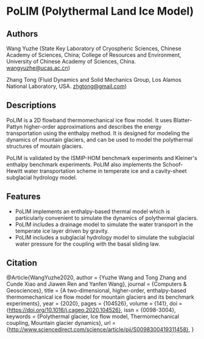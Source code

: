 # PoLIM (Polythermal Land Ice Model)

## Authors
Wang Yuzhe (State Key Laboratory of Cryospheric Sciences, Chinese Academy of Sciences, China; College of Resources and Environment, University of Chinese Academy of Sciences, China. wangyuzhe@ucas.ac.cn)

Zhang Tong (Fluid Dynamics and Solid Mechanics Group, Los Alamos National Laboratory, USA. zhgtong@gmail.com)

## Descriptions
PoLIM is a 2D flowband thermomechanical ice flow model. It uses Blatter-Pattyn higher-order approximations and describes the energy transportation using the enthalpy method. It is designed for modeling the dynamics of mountain glaciers, and can be used to model the polythermal structures of moutain glaciers.

PoLIM is validated by the ISMIP-HOM benchmark experiments and Kleiner's enthalpy benchmark experiments. PoLIM also implements the Schoof-Hewitt water transportation scheme in temperate ice and a cavity-sheet subglacial hydrology model.

## Features
* PoLIM implements an enthalpy-based thermal model which is particularly convenient to simulate the dynamics of polythermal glaciers.
* PoLIM includes a drainage model to simulate the water transport in the temperate ice layer driven by gravity.
* PoLIM includes a subglacial hydrology model to simulate the subglacial water pressure for the coupling with the basal sliding law.


## Citation
@Article{WangYuzhe2020,
  author   = {Yuzhe Wang and Tong Zhang and Cunde Xiao and Jiawen Ren and Yanfen Wang},
  journal  = {Computers & Geosciences},
  title    = {A two-dimensional, higher-order, enthalpy-based thermomechanical ice flow model for mountain glaciers and its benchmark experiments},
  year     = {2020},
  pages    = {104526},
  volume   = {141},
  doi      = {https://doi.org/10.1016/j.cageo.2020.104526},
  issn     = {0098-3004},
  keywords = {Polythermal glacier, Ice flow model, Thermomechanical coupling, Mountain glacier dynamics},
  url      = {http://www.sciencedirect.com/science/article/pii/S0098300419311458},
}
